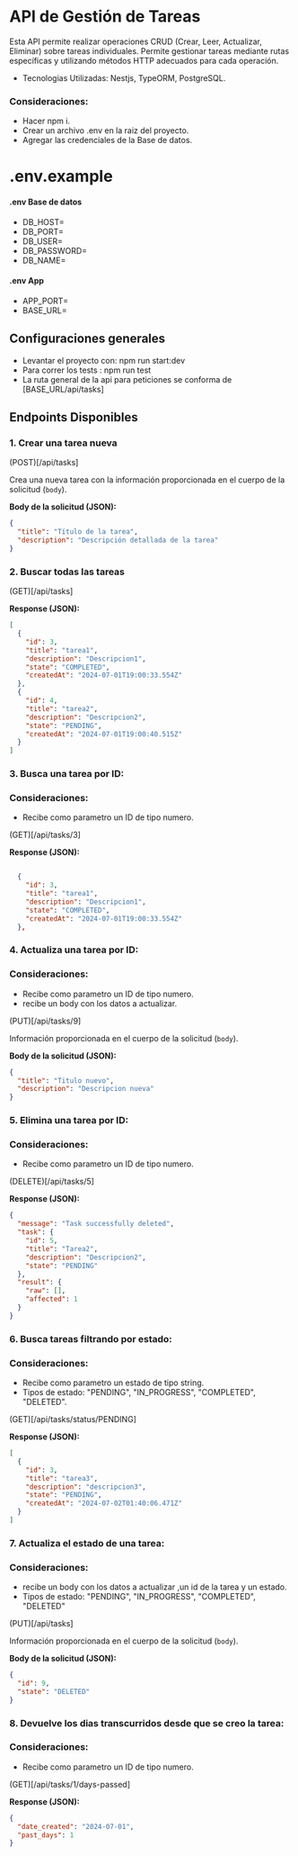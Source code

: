 # API de Gestión de Tareas

Esta API permite realizar operaciones CRUD (Crear, Leer, Actualizar, Eliminar) sobre tareas individuales. Permite gestionar tareas mediante rutas específicas y utilizando métodos HTTP adecuados para cada operación.

- Tecnologias Utilizadas: Nestjs, TypeORM, PostgreSQL.

### Consideraciones:

- Hacer npm i.
- Crear un archivo .env en la raiz del proyecto.
- Agregar las credenciales de la Base de datos.

# .env.example

#### .env Base de datos

- DB_HOST=
- DB_PORT=
- DB_USER=
- DB_PASSWORD=
- DB_NAME=

#### .env App

- APP_PORT=
- BASE_URL=

## Configuraciones generales

- Levantar el proyecto con: npm run start:dev
- Para correr los tests : npm run test
- La ruta general de la api para peticiones se conforma de [BASE_URL/api/tasks]

## Endpoints Disponibles

### 1. Crear una tarea nueva

(POST)[/api/tasks]

Crea una nueva tarea con la información proporcionada en el cuerpo de la solicitud (`body`).

**Body de la solicitud (JSON):**

```json
{
  "title": "Título de la tarea",
  "description": "Descripción detallada de la tarea"
}
```

### 2. Buscar todas las tareas

(GET)[/api/tasks]

**Response (JSON):**

```json
[
  {
    "id": 3,
    "title": "tarea1",
    "description": "Descripcion1",
    "state": "COMPLETED",
    "createdAt": "2024-07-01T19:00:33.554Z"
  },
  {
    "id": 4,
    "title": "tarea2",
    "description": "Descripcion2",
    "state": "PENDING",
    "createdAt": "2024-07-01T19:00:40.515Z"
  }
]
```

### 3. Busca una tarea por ID:

### Consideraciones:

- Recibe como parametro un ID de tipo numero.

(GET)[/api/tasks/3]

**Response (JSON):**

```json

  {
    "id": 3,
    "title": "tarea1",
    "description": "Descripcion1",
    "state": "COMPLETED",
    "createdAt": "2024-07-01T19:00:33.554Z"
  },

```

### 4. Actualiza una tarea por ID:

### Consideraciones:

- Recibe como parametro un ID de tipo numero.
- recibe un body con los datos a actualizar.

(PUT)[/api/tasks/9]

Información proporcionada en el cuerpo de la solicitud (`body`).

**Body de la solicitud (JSON):**

```json
{
  "title": "Titulo nuevo",
  "description": "Descripcion nueva"
}
```

### 5. Elimina una tarea por ID:

### Consideraciones:

- Recibe como parametro un ID de tipo numero.

(DELETE)[/api/tasks/5]

**Response (JSON):**

```json
{
  "message": "Task successfully deleted",
  "task": {
    "id": 5,
    "title": "Tarea2",
    "description": "Descripcion2",
    "state": "PENDING"
  },
  "result": {
    "raw": [],
    "affected": 1
  }
}
```

### 6. Busca tareas filtrando por estado:

### Consideraciones:

- Recibe como parametro un estado de tipo string.
- Tipos de estado: "PENDING", "IN_PROGRESS", "COMPLETED", "DELETED".

(GET)[/api/tasks/status/PENDING]

**Response (JSON):**

```json
[
  {
    "id": 3,
    "title": "tarea3",
    "description": "descripcion3",
    "state": "PENDING",
    "createdAt": "2024-07-02T01:40:06.471Z"
  }
]
```

### 7. Actualiza el estado de una tarea:

### Consideraciones:

- recibe un body con los datos a actualizar ,un id de la tarea y un estado.
- Tipos de estado: "PENDING", "IN_PROGRESS", "COMPLETED", "DELETED"

(PUT)[/api/tasks]

Información proporcionada en el cuerpo de la solicitud (`body`).

**Body de la solicitud (JSON):**

```json
{
  "id": 9,
  "state": "DELETED"
}
```

### 8. Devuelve los dias transcurridos desde que se creo la tarea:

### Consideraciones:

- Recibe como parametro un ID de tipo numero.

(GET)[/api/tasks/1/days-passed]

**Response (JSON):**

```json
{
  "date_created": "2024-07-01",
  "past_days": 1
}
```
